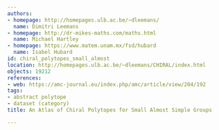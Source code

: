 ```yaml
---
authors:
- homepage: http://homepages.ulb.ac.be/~dleemans/
  name: Dimitri Leemans
- homepage: http://dr-mikes-maths.com/maths.html
  name: Michael Hartley
- homepage: https://www.matem.unam.mx/fsd/hubard
  name: Isabel Hubard
id: chiral_polytopes_small_almost
location: http://homepages.ulb.ac.be/~dleemans/CHIRAL/index.html
objects: 19212
references:
- web: https://amc-journal.eu/index.php/amc/article/view/204/192
tags:
- abstract polytope
- dataset (category)
title: An Atlas of Chiral Polytopes for Small Almost Simple Groups

---
```


